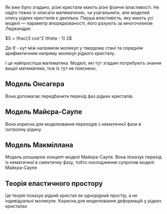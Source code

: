 Як вже було згадано, різні кристали мають різні фізичні властивості. Не надто тяжко їх описати математично, чи узагальнити, але моделей опису рідких кристалів є декілька.
Перша властивість, яку мають усі моделі — параметр впорядкованості, його рахують за многочленом Леджандре:

$S = \frac{3 cos^2 \theta - 1} 2$

Де $\theta$ - кут між напрямом молекул у твердому стані та середнім арифметичним напряму молекул рідкого кристалу.

І це найпростіша математика. Моделі, які тут згадані потребують знання вищої математики, тож їх тут не пояснено.

## Модель Онсагера

Вона допомагає передбачити перехід фаз рідких кристалів.

## Модель Майєра-Саупе

Вона корисна для моделювання переходів з нематичної фази в ізотропну рідину

## Модель Макміллана

Модель розширює концепт моделі Майєра-Саупе. Вона показує перехід із нематичної в смектичну фазу, тобто охолодження супротив моделі Майєра-Саупе

## Теорія еластичного простору

Ця теорія показує рідкий кристал як однорідний простір, а не індивідуальні молекули. Корисна для моделювання деформацій у рідких кристалах